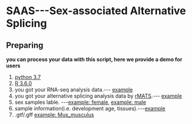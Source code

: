 # SAAS---Sex-associated Alternative Splicing
## Preparing
**you can process your data with this script, here we provide a demo for users**
1. [python 3.7](https://www.python.org/)
2. [R 3.6.0](https://cran.r-project.org/mirrors.html)
3. you got your RNA-seq analysis data.--- [example](https://github.com/leequn/saas/tree/master/exp_kidney)
4. you got your alternative splicing analysis data by [rMATS](http://rnaseq-mats.sourceforge.net/).--- [example](https://github.com/leequn/saas/tree/master/as_kidney)
5. sex samples lable. ---[example: female](https://github.com/leequn/saas/blob/master/kidney_female.txt), [example: male](https://github.com/leequn/saas/blob/master/kidney_male.txt)
6. sample information(i.e. development age, tissues).---[example](https://github.com/leequn/saas/blob/master/info_kidney.txt)
7. .gtf/.gff  [example: Mus_musculus](http://ftp.ensembl.org/pub/release-97/gtf/mus_musculus/Mus_musculus.GRCm38.97.gtf.gz)
